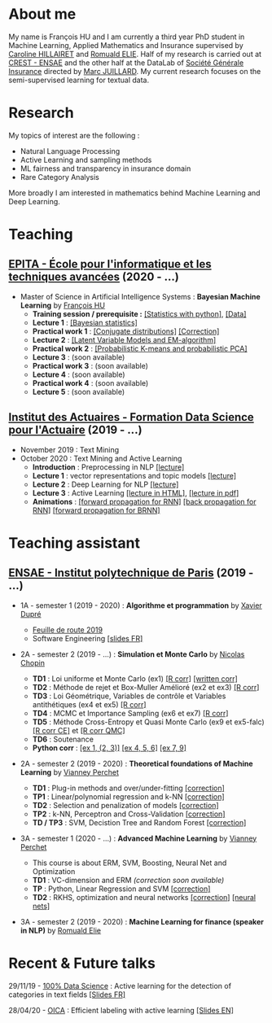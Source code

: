 # About me

My name is François HU and I am currently a third year PhD student in Machine Learning, Applied Mathematics and Insurance supervised by [Caroline HILLAIRET](https://sites.google.com/site/carolinehillairet/home) and [Romuald ELIE](https://perso.math.u-pem.fr/elie.romuald/elie.html). Half of my research is carried out at [CREST - ENSAE](http://crest.science/) and the other half at the DataLab of [Société Générale Insurance](https://www.assurances.societegenerale.com/fr/) directed by [Marc JUILLARD](https://www.researchgate.net/profile/Marc_Juillard). My current research focuses on the semi-supervised learning for textual data.

# Research

My topics of interest are the following :
- Natural Language Processing
- Active Learning and sampling methods
- ML fairness and transparency in insurance domain
- Rare Category Analysis

More broadly I am interested in mathematics behind Machine Learning and Deep Learning.

# Teaching

## [EPITA - École pour l'informatique et les techniques avancées](https://www.epita.fr/) (2020 - ...) 

- Master of Science in Artificial Intelligence Systems : **Bayesian Machine Learning** by [François HU](https://curiousml.github.io/)
  - **Training session / prerequisite :** [[Statistics with python]](teaching/epita-BML/bayes_intro_statistics.ipynb), [[Data]](teaching/epita-BML/defra_consumption.csv)
  - **Lecture 1** : [[Bayesian statistics]](teaching/epita-BML/bayes_1_intro.pdf) 
  - **Practical work 1** : [[Conjugate distributions]](teaching/epita-BML/conjugate_prior.ipynb) [[Correction]](teaching/epita-BML/conjugate_prior_corr.html)
  - **Lecture 2** : [[Latent Variable Models and EM-algorithm]](teaching/epita-BML/bayes_2_LVM.pdf) 
  - **Practical work 2** : [[Probabilistic K-means and probabilistic PCA]](teaching/epita-BML/latent_variable_models.ipynb)
  - **Lecture 3** : (soon available)
  - **Practical work 3** : (soon available)
  - **Lecture 4** : (soon available)
  - **Practical work 4** : (soon available)
  - **Lecture 5** : (soon available)

## [Institut des Actuaires - Formation Data Science pour l'Actuaire](https://www.institutdesactuaires.com/article/dsa-1123) (2019 - ...)
- November 2019 : Text Mining
- October 2020 : Text Mining and Active Learning
  - **Introduction** : Preprocessing in NLP [[lecture]](teaching/DSA/introduction.pdf)
  - **Lecture 1** : vector representations and topic models [[lecture]](teaching/DSA/lecture1.pdf)
  - **Lecture 2** : Deep Learning for NLP [[lecture]](teaching/DSA/lecture2.pdf)
  - **Lecture 3** : Active Learning [[lecture in HTML]](teaching/DSA/Annotations.html), [[lecture in pdf]](teaching/DSA/lecture3.pdf)
  - **Animations** : [[forward propagation for RNN]](teaching/DSA/RNNforward.html) [[back propagation for RNN]](teaching/DSA/RNNbackprop.html) [[forward propagation for BRNN]](teaching/DSA/BRNNforward.html)

# Teaching assistant

## [ENSAE - Institut polytechnique de Paris](https://www.ensae.fr/) (2019 - ...)

- 1A - semester 1 (2019 - 2020) : **Algorithme et programmation** by [Xavier Dupré](http://www.xavierdupre.fr/)
  - [Feuille de route 2019](http://www.xavierdupre.fr/app/ensae_teaching_cs/helpsphinx3/questions/route_1A_2019.html#l-feuille-de-route-2019-1a)
  - Software Engineering [[slides FR]](teaching/1A-info/genie_logiciel_slides.html)

- 2A - semester 2 (2019 - ...) : **Simulation et Monte Carlo** by [Nicolas Chopin](https://sites.google.com/site/nicolaschopinstatistician/)
  - **TD1** : Loi uniforme et Monte Carlo (ex1) [[R corr]](teaching/2A-monte-carlo/TD1_corr.R) [[written corr]](teaching/2A-monte-carlo/TD1_MC.pdf) 
  - **TD2** : Méthode de rejet et Box-Muller Amélioré (ex2 et ex3) [[R corr]](teaching/2A-monte-carlo/TD2_code_corr.html)
  - **TD3** : Loi Géométrique, Variables de contrôle et Variables antithétiques (ex4 et ex5) [[R corr]](teaching/2A-monte-carlo/TD3_code_corr.html) 
  - **TD4** : MCMC et Importance Sampling (ex6 et ex7) [[R corr]](teaching/2A-monte-carlo/TD4_code_corr.html)
  - **TD5** : Méthode Cross-Entropy et Quasi Monte Carlo (ex9 et ex5-falc) [[R corr CE]](teaching/2A-monte-carlo/TD5_code_corr.html) et [[R corr QMC]](teaching/2A-monte-carlo/quasi_monte_carlo.Rmd)
  - **TD6** : Soutenance
  - **Python corr** : [[ex 1, (2, 3)]](teaching/2A-monte-carlo/TD1_MC.html) [[ex 4, 5, 6]](teaching/2A-monte-carlo/TD2_MC.html) [[ex 7, 9]](teaching/2A-monte-carlo/TD3_MC.html)
  
  
- 2A - semester 2 (2019 - 2020) : **Theoretical foundations of Machine Learning** by [Vianney Perchet](https://sites.google.com/site/vianneyperchet/)
  - **TD1** : Plug-in methods and over/under-fitting [[correction]](teaching/2A-machine-learning/TD1_Intro_ML_Corrig_.pdf)
  - **TP1** : Linear/polynomial regression and k-NN [[correction]](teaching/2A-machine-learning/TD1_TP1_corr.html)
  - **TD2** : Selection and penalization of models [[correction]](teaching/2A-machine-learning/correction_TD2.pdf)
  - **TP2** : k-NN, Perceptron and Cross-Validation [[correction]](teaching/2A-machine-learning/TP2_corr.html)
  - **TD / TP3** : SVM, Decistion Tree and Random Forest [[correction]](teaching/2A-machine-learning/TP3_corr.html)


- 3A - semester 1 (2020 - ...) : **Advanced Machine Learning** by [Vianney Perchet](https://sites.google.com/site/vianneyperchet/)
  - This course is about ERM, SVM, Boosting, Neural Net and Optimization
  - **TD1** : VC-dimension and ERM *(correction soon available)*
  - **TP** : Python, Linear Regression and SVM [[correction]](teaching/3A-advanced-machine-learning/tp_advanced_machine_learning.html)
  - **TD2** : RKHS, optimization and neural networks [[correction]](teaching/3A-advanced-machine-learning/aml_td2_raw_correction.pdf) [[neural nets]](teaching/3A-advanced-machine-learning/aml_neural_nets.html)

- 3A - semester 2 (2019 - 2020) : **Machine Learning for finance (speaker in NLP)** by [Romuald Elie](https://perso.math.u-pem.fr/elie.romuald/elie.html)


# Recent & Future talks

29/11/19 - [100% Data Science](https://www.institutdesactuaires.com/se-documenter/supports-des-presentations/100-data-science-128) : Active learning for the detection of categories in text fields [[Slides FR]](talks/100DS.pdf)

28/04/20 - [OICA](https://oica.univ-lyon1.fr/) : Efficient labeling with active learning [[Slides EN]](talks/HU_OICA_slides.pdf)


